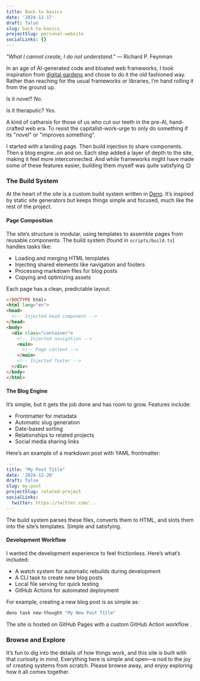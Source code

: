 ```yaml
---
title: Back to basics
date: '2024-12-17'
draft: false
slug: back-to-basics
projectSlug: personal-website
socialLinks: {}
---
```

*"What I cannot create, I do not understand."* — Richard P. Feynman

In an age of AI-generated code and bloated web frameworks, I took inspiration from [digital gardens](https://maggieappleton.com/garden-history) and chose to do it the old fashioned way. Rather than reaching for the usual frameworks or libraries, I’m hand rolling it from the ground up.

Is it novel? *No.*

Is it theraputic? *Yes.*

A kind of catharsis for those of us who cut our teeth in the pre-AI, hand-crafted web era. To resist the capitalist-work-urge to only do something if its "novel" or "improves something".

I started with a landing page. Then build injection to share components. Then a blog engine..on and on. Each step added a layer of depth to the site, making it feel more interconnected. And while frameworks might have made some of these features easier, building them myself was quite satisfying 😌

### The Build System

At the heart of the site is a custom build system written in [Deno](https://deno.land/). It’s inspired by static site generators but keeps things simple and focused, much like the rest of the project.

#### Page Composition

The site’s structure is modular, using templates to assemble pages from reusable components. The build system (found in `scripts/build.ts`) handles tasks like:

- Loading and merging HTML templates
- Injecting shared elements like navigation and footers
- Processing markdown files for blog posts
- Copying and optimizing assets

Each page has a clean, predictable layout:

```html
<!DOCTYPE html>
<html lang="en">
<head>
  <!-- Injected head component -->
</head>
<body>
  <div class="container">
    <!-- Injected navigation -->
    <main>
      <!-- Page content -->
    </main>
    <!-- Injected footer -->
  </div>
</body>
</html>
```

#### The Blog Engine
It’s simple, but it gets the job done and has room to grow. Features include:

- Frontmatter for metadata
- Automatic slug generation
- Date-based sorting
- Relationships to related projects
- Social media sharing links

Here’s an example of a markdown post with YAML frontmatter:

```yaml
---
title: "My Post Title"
date: '2024-12-20'
draft: false
slug: my-post
projectSlug: related-project
socialLinks:
  twitter: https://twitter.com/...
---
```

The build system parses these files, converts them to HTML, and slots them into the site’s templates. Simple and satisfying.

#### Development Workflow

I wanted the development experience to feel frictionless. Here’s what’s included:

- A watch system for automatic rebuilds during development
- A CLI task to create new blog posts
- Local file serving for quick testing
- GitHub Actions for automated deployment

For example, creating a new blog post is as simple as:

```bash
deno task new-thought "My New Post Title"
```
The site is hosted on GitHub Pages with a custom GitHub Action workflow .

### Browse and Explore

It’s fun to dig into the details of how things work, and this site is built with that curiosity in mind. Everything here is simple and open—a nod to the joy of creating systems from scratch. Please browse away, and enjoy exploring how it all comes together.

